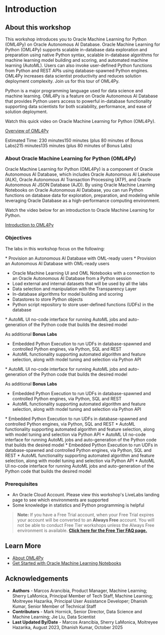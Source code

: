 # Introduction

## About this workshop
This workshop introduces you to Oracle Machine Learning for Python (OML4Py) on Oracle Autonomous AI Database.
Oracle Machine Learning for Python (OML4Py) supports scalable in-database data exploration and preparation using native Python syntax, scalable in-database algorithms for machine learning model building and scoring, and automated machine learning (AutoML). Users can also invoke user-defined Python functions from Python and REST APIs using database-spawned Python engines. OML4Py increases data scientist productivity and reduces solution deployment complexity.  Join us for this tour of OML4Py.

Python is a major programming language used for data science and machine learning. OML4Py is a feature on Oracle Autonomous AI Database that provides Python users access to powerful in-database functionality supporting data scientists for both scalability, performance, and ease of solution deployment.

Watch this quick video on Oracle Machine Learning for Python (OML4Py).

 [Overview of OML4Py](youtube:wciO-5CyS2M)
 <!-- [Overview of OML4Py](youtube:https://www.youtube.com/watch?v=Fv5w5-mJu-Y&list=PLdtXkK5KBY57_y3Z0SW2cbCqGUPbfc94w&index=4&ab_channel=OracleDatabaseProductManagement) -->

Estimated Time:  <if type="freetier">230 minutes</if><if type="freetier-ocw23">150 minutes (plus 80 minutes of Bonus Labs)</if><if type="livelabs">215 minutes</if><if type="livelabs-ocw23">135 minutes (plus 80 minutes of Bonus Labs)</if>

### About Oracle Machine Learning for Python (OML4Py)
Oracle Machine Learning for Python (OML4Py) is a component of Oracle Autonomous AI Database, which includes Oracle Autonomous AI Lakehouse (ALK), Oracle Autonomous AI Transaction Processing (ATP), and Oracle Autonomous AI JSON Database (AJD). By using Oracle Machine Learning Notebooks on Oracle Autonomous AI Database, you can run Python functions on database data for exploration, preparation, and modeling while leveraging Oracle Database as a high-performance computing environment.

Watch the video below for an introduction to Oracle Machine Learning for Python.

 [Introduction to OML4Py](youtube:bqxlpdgrMAg)

### Objectives

 The labs in this workshop focus on the following:

<if type="freetier">* Provision an Autonomous AI Database with OML-ready users</if>
<if type="freetier-ocw23">* Provision an Autonomous AI Database with OML-ready users</if>
 * Oracle Machine Learning UI and OML Notebooks with a connection to an Oracle Autonomous AI Database from a Python session
 * Load external and internal datasets that will be used by all the labs
 * Data selection and manipulation with the Transparency Layer
 * In-database algorithms for model building and scoring
 * Datastores to store Python objects
 * Python script repository to store user-defined functions (UDFs) in the database
<if type="freetier-ocw23">
 * AutoML UI no-code interface for running AutoML jobs and auto-generation of the Python code that builds the desired model 
  
As additional **Bonus Labs**
 * Embedded Python Execution to run UDFs in database-spawned and controlled Python engines, via Python, SQL and REST 
 * AutoML functionality supporting automated algorithm and feature selection, along with model tuning and selection via Python API
</if>
<if type="livelabs-ocw23">
 * AutoML UI no-code interface for running AutoML jobs and auto-generation of the Python code that builds the desired model 
  
As additional **Bonus Labs**
 * Embedded Python Execution to run UDFs in database-spawned and controlled Python engines, via Python, SQL and REST 
 * AutoML functionality supporting automated algorithm and feature selection, along with model tuning and selection via Python API
</if>
<if type="livelabs">
 * Embedded Python Execution to run UDFs in database-spawned and controlled Python engines, via Python, SQL and REST 
 * AutoML functionality supporting automated algorithm and feature selection, along with model tuning and selection via Python API
 * AutoML UI no-code interface for running AutoML jobs and auto-generation of the Python code that builds the desired model
</if>
<if type="freetier">
 * Embedded Python Execution to run UDFs in database-spawned and controlled Python engines, via Python, SQL and REST 
 * AutoML functionality supporting automated algorithm and feature selection, along with model tuning and selection via Python API
 * AutoML UI no-code interface for running AutoML jobs and auto-generation of the Python code that builds the desired model
</if>

### Prerequisites

- An Oracle Cloud Account. Please view this workshop's LiveLabs landing page to see which environments are supported
- Some knowledge in statistics and Python programming is helpful

> **Note:** If you have a Free Trial account, when your Free Trial expires your account will be converted to an **Always Free** account. You will not be able to conduct Free Tier workshops unless the Always Free environment is available. **[Click here for the Free Tier FAQ page.](https://www.oracle.com/cloud/free/faq.html)**

## Learn More

* [About OML4Py](https://docs.oracle.com/en/database/oracle/machine-learning/oml4py/2/mlpug/oracle-machine-learning-python.html#GUID-D13E274D-653E-4285-B52F-AF38CCFD9A5B)
* [Get Started with Oracle Machine Learning Notebooks](https://docs.oracle.com/en/database/oracle/machine-learning/oml-notebooks/)


## Acknowledgements
* **Authors** - Marcos Arancibia, Product Manager, Machine Learning; Sherry LaMonica, Principal Member of Tech Staff, Machine Learning; Moitreyee Hazarika, Principal User Assistance Developer; Dhanish Kumar, Senior Member of Technical Staff
* **Contributors** -  Mark Hornick, Senior Director, Data Science and Machine Learning;  Jie Liu, Data Scientist
* **Last Updated By/Date** - Marcos Arancibia, Sherry LaMonica, Moitreyee Hazarika, August 2023, Dhanish Kumar, October 2025